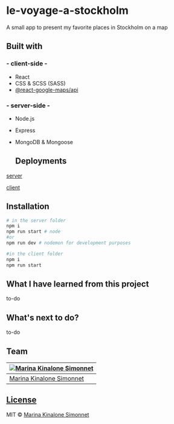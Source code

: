 # le-voyage-a-stockholm
A small app to present my favorite places in Stockholm on a map
## Built with 

### - client-side -
- React
- CSS & SCSS (SASS)
- [@react-google-maps/api](https://www.npmjs.com/package/@react-google-maps/api)
  
### - server-side -
- Node.js
- Express
- MongoDB & Mongoose
  
  ## Deployments
[server](https://le-vas-server.herokuapp.com/locations/all)

[client](https://le-voyage-a-stockholm.herokuapp.com/)

## Installation

```bash
# in the server folder
npm i
npm run start # node
#or
npm run dev # nodemon for development purposes

#in the client folder
npm i
npm run start
```
## What I have learned from this project
to-do
## What's next to do?
to-do

## Team

[![Marina Kinalone Simonnet](https://avatars.githubusercontent.com/u/63544936?v=3&s=144)](https://github.com/marinakinalone) |
---|
[Marina Kinalone Simonnet](https://github.com/marinakinalone) |

## [License](https://github.com/marinakinalone/le-voyage-a-stockholm/blob/main/LICENSE)

MIT © [Marina Kinalone Simonnet](https://github.com/marinakinalone)

